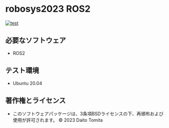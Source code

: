 # robosys2023 ROS2
[![test](https://github.com/daitotomita/robosys2023/actions/workflows/test.yml/badge.svg)](https://github.com/daitotomita/robosys2023/actions/workflows/test.yml)

## 必要なソフトウェア
  * ROS2

## テスト環境
  * Ubuntu 20.04

## 著作権とライセンス
  *  このソフトウェアパッケージは、3条項BSDライセンスの下、再頒布および使用が許可されます。
© 2023 Daito Tomita
